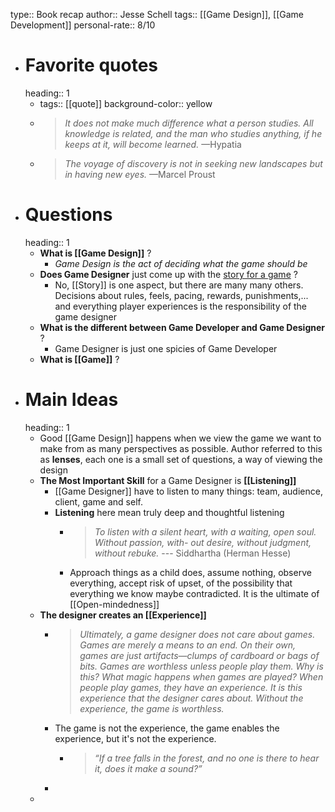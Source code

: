 type:: Book recap
author:: Jesse Schell
tags:: [[Game Design]], [[Game Development]]
personal-rate:: 8/10

- # Favorite quotes
  heading:: 1
	- tags:: [[quote]]
	  background-color:: yellow
	- > *It does not make much difference what a person studies. All knowledge is related,
	  and the man who studies anything, if he keeps at it, will become learned.*
	  —Hypatia
	- > *The voyage of discovery is not in seeking new landscapes but in having new
	  eyes.*
	  —Marcel Proust
- # Questions
  heading:: 1
	- **What is [[Game Design]]** ?
		- *Game Design is the act of deciding what the game should be*
	- **Does Game Designer** just come up with the [story for a game](((673ad4c6-6722-43bc-bf89-3645ee766180))) ?
		- No, [[Story]] is one aspect, but there are many many others. Decisions about rules, feels, pacing, rewards, punishments,... and everything player experiences is the responsibility of the game designer
	- **What is the different between Game Developer and Game Designer** ?
		- Game Designer is just one spicies of Game Developer
	- **What is [[Game]]** ?
- # Main Ideas
  heading:: 1
	- Good [[Game Design]] happens when we view the game we want to make from as many perspectives as possible. Author referred to this as **lenses**, each one is a small set of questions, a way of viewing the design
	- **The Most Important Skill** for a Game Designer is **[[Listening]]**
		- [[Game Designer]] have to listen to many things: team, audience, client, game and self.
		- **Listening** here mean truly deep and thoughtful listening
			- > *To listen with a silent heart, with a waiting, open soul. Without passion, with-
			  out desire, without judgment, without rebuke.*
			  --- Siddhartha (Herman Hesse)
			- Approach things as a child does, assume nothing, observe everything, accept risk of upset, of the possibility that everything we know maybe contradicted. It is the ultimate of [[Open-mindedness]]
	- **The designer creates an [[Experience]]**
		- > *Ultimately, a game designer does not care about games. Games are merely a
		  means to an end. On their own, games are just artifacts—clumps of cardboard or
		  bags of bits. Games are worthless unless people play them. Why is this? What magic
		  happens when games are played?
		  When people play games, they have an experience. It is this experience that the
		  designer cares about. Without the experience, the game is worthless.*
		- The game is not the experience, the game enables the experience, but it's not the experience.
			- >  *“If a tree falls in the forest, and no one is there to hear it, does it make a
			  sound?”*
		-
	-